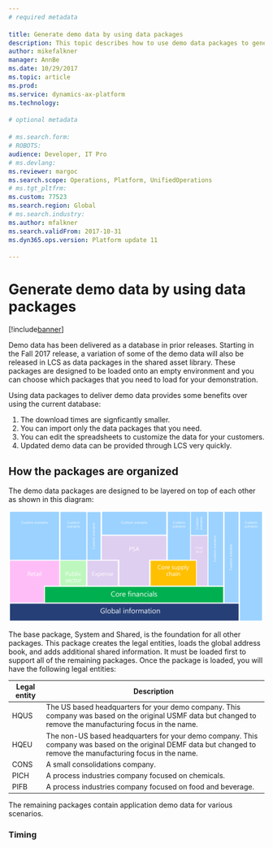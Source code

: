 ```yaml
---
# required metadata

title: Generate demo data by using data packages
description: This topic describes how to use demo data packages to generate data for your system. 
author: mikefalkner
manager: AnnBe
ms.date: 10/29/2017
ms.topic: article
ms.prod: 
ms.service: dynamics-ax-platform
ms.technology: 

# optional metadata

# ms.search.form: 
# ROBOTS: 
audience: Developer, IT Pro
# ms.devlang: 
ms.reviewer: margoc
ms.search.scope: Operations, Platform, UnifiedOperations
# ms.tgt_pltfrm: 
ms.custom: 77523
ms.search.region: Global
# ms.search.industry: 
ms.author: mfalkner
ms.search.validFrom: 2017-10-31
ms.dyn365.ops.version: Platform update 11

---
```

# Generate demo data by using data packages

[!include[banner](../includes/banner.md)]

Demo data has been delivered as a database in prior releases. Starting in the Fall 2017 release, a variation of some of the demo data will also be released in LCS as data packages in the shared asset library. These packages are designed to be loaded onto an empty environment and you can choose which packages that you need to load for your demonstration. 

Using data packages to deliver demo data provides some benefits over using the current database:
1. The download times are signficantly smaller.
2. You can import only the data packages that you need.
3. You can edit the spreadsheets to customize the data for your customers. 
4. Updated demo data can be provided through LCS very quickly.

## How the packages are organized

The demo data packages are designed to be layered on top of each other as shown in this diagram:

![Demo data packages](./media/demodata.png)

The base package, System and Shared, is the foundation for all other packages. This package creates the legal entities, loads the global address book, and adds additional shared information. It must be loaded first to support all of the remaining packages. Once the package is loaded, you will have the following legal entities:

| Legal entity | Description |  
|------|--------|
| HQUS | The US based headquarters for your demo company. This company was based on the original USMF data but changed to remove the manufacturing focus in the name. |
| HQEU | The non-US based headquarters for your demo company. This company was based on the original DEMF data but changed to remove the manufacturing focus in the name. |
| CONS | A small consolidations company. |
| PICH | A process industries company focused on chemicals. |
| PIFB | A process industries company focused on food and beverage. |



The remaining packages contain application demo data for various scenarios.  

### Timing

